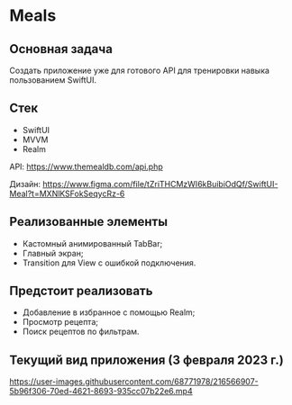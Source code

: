 
# Meals

## Основная задача

Создать приложение уже для готового API для тренировки навыка пользованием SwiftUI. 

## Стек
- SwiftUI
- MVVM
- Realm

API: https://www.themealdb.com/api.php

Дизайн: https://www.figma.com/file/tZriTHCMzWI6kBuibiOdQf/SwiftUI-Meal?t=MXNlKSFokSeqycRz-6

## Реализованные элементы

- Кастомный анимированный TabBar;
- Главный экран;
- Transition для View с ошибкой подключения.

## Предстоит реализовать
- Добавление в избранное с помощью Realm;
- Просмотр рецепта;
- Поиск рецептов по фильтрам.

## Текущий вид приложения (3 февраля 2023 г.)



https://user-images.githubusercontent.com/68771978/216566907-5b96f306-70ed-4621-8693-935cc07b22e6.mp4


